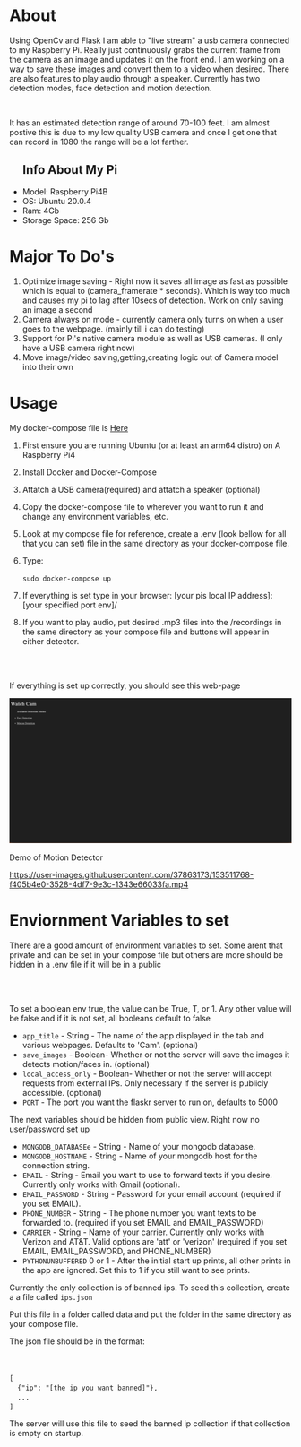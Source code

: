# About
<p>
  Using OpenCv and Flask I am able to "live stream" a usb camera connected to my Raspberry Pi. Really just continuously grabs the current frame from the camera as an image and updates it on the front end. I am working on a way to save these images and convert them to a video when desired. There are also features to play audio through a speaker. Currently has two detection modes, face detection and motion detection.
</p>

</br>

<p>It has an estimated detection range of around 70-100 feet. I am almost postive this is due to my low quality USB camera and once I get one that can record in 1080 the range will be a lot farther.</p>

<ul>
  <h2>Info About My Pi</h2>
  <li>Model: Raspberry Pi4B</li>
  <li>OS: Ubuntu 20.0.4</li>
  <li>Ram: 4Gb</l1>
  <li>Storage Space: 256 Gb</li>
</ul>

# Major To Do's
<ol>
  <li>Optimize image saving - Right now it saves all image as fast as possible which is equal to (camera_framerate * seconds). Which is way too much and causes my pi to lag after 10secs of detection. Work on only saving an image a second</li>
  <li>Camera always on mode - currently camera only turns on when a user goes to the webpage. (mainly till i can do testing)</li>
  <li>Support for Pi's native camera module as well as USB cameras. (I only have a USB camera right now)</li>
  <li>Move image/video saving,getting,creating logic out of Camera model into their own</li>
</ol>

# Usage
<p>My docker-compose file is  <a target="_blank" rel="noopener noreferrer" href="https://github.com/alexbenko/watch_cam/blob/main/watch_cam/docker-compose.yaml">Here</a></p>

<ol>
  <li><p>First ensure you are running Ubuntu (or at least an arm64 distro) on A Raspberry Pi4</p></li>
  <li><p>Install Docker and Docker-Compose</p></li>
  <li><p>Attatch a USB camera(required) and attatch a speaker (optional)</p></li>
  <li><p>Copy the docker-compose file to wherever you want to run it and change any environment variables, etc.</p></li>
  <li><p>Look at my compose file for reference, create a .env (look bellow for all that you can set) file in the same directory as your docker-compose file.</p></li>
  <li><p>Type: </p> <code>sudo docker-compose up </code></li>
  <li><p>If everything is set type in your browser: [your pis local IP address]:[your specified port env]/</p></li>
  <li><p>If you want to play audio, put desired .mp3 files into the /recordings in the same directory as your compose file and buttons will appear in either detector.</p></li>
</ol>
<br></br>

<p>If everything is set up correctly, you should see this web-page</p>
<img src="https://github.com/alexbenko/watch_cam/blob/main/gh/index.png"></img>

<p>Demo of Motion Detector</p>

https://user-images.githubusercontent.com/37863173/153511768-f405b4e0-3528-4df7-9e3c-1343e66033fa.mp4



# Enviornment Variables to set
<p>There are a good amount of environment variables to set. Some arent that private and can be set in your compose file but others are more should be hidden in a .env file if it will be in a public </p>
<br></br>
<p>To set a boolean env true, the value can be True, T, or 1. Any other value will be false and if it is not set, all booleans default to false</p>
<ul>
  <li><code>app_title</code> - String - The name of the app displayed in the tab and various webpages. Defaults to 'Cam'. (optional)</li>
  <li><code>save_images</code> -  Boolean- Whether or not the server will save the images it detects motion/faces in. (optional)</li>
  <li><code>local_access_only</code> -  Boolean- Whether or not the server will accept requests from external IPs. Only necessary if the server is publicly accessible. (optional)</li>
  <li><code>PORT</code> - The port you want the flaskr server to run on, defaults to 5000</li>
</ul>
<p>The next variables should be hidden from public view. Right now no user/password set up</p>
<ul>
  <li><code>MONGODB_DATABASEe</code> - String - Name of your mongodb database.</li>
  <li><code>MONGODB_HOSTNAME</code> - String - Name of your mongodb host for the connection string.</li>
  <li><code>EMAIL</code> - String - Email you want to use to forward texts if you desire. Currently only works with Gmail (optional).</li>
  <li><code>EMAIL_PASSWORD</code> - String - Password for your email account (required if you set EMAIL).</li>
  <li><code>PHONE_NUMBER</code> - String - The phone number you want texts to be forwarded to. (required if you set EMAIL and EMAIL_PASSWORD)</li>
  <li><code>CARRIER</code> - String - Name of your carrier. Currently only works with Verizon and AT&T. Valid options are 'att' or 'verizon' (required if you set EMAIL, EMAIL_PASSWORD, and PHONE_NUMBER)</li>
  <li><code>PYTHONUNBUFFERED</code> 0 or 1 - After the initial start up prints, all other prints in the app are ignored. Set this to 1 if you still want to see prints.</li>
</ul>

<p>Currently the only collection is of banned ips. To seed this collection, create a a file called <code>ips.json</code></p>
<p>Put this file in a folder called data and put the folder in the same directory as your compose file.</p>
<p>The json file should be in the format:</p>
</br>
<code>
[
  {"ip": "[the ip you want banned]"},
  ...
]
</code>
<p>The server will use this file to seed the banned ip collection if that collection is empty on startup.</p>
